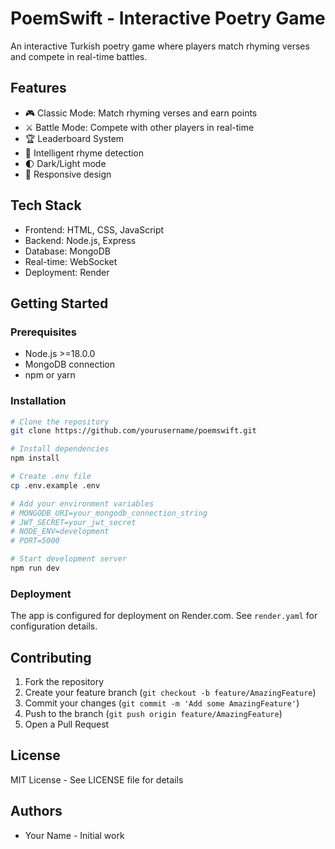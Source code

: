 # PoemSwift - Interactive Poetry Game

An interactive Turkish poetry game where players match rhyming verses and compete in real-time battles.

## Features

- 🎮 Classic Mode: Match rhyming verses and earn points
- ⚔️ Battle Mode: Compete with other players in real-time
- 🏆 Leaderboard System
- 🎯 Intelligent rhyme detection
- 🌓 Dark/Light mode
- 📱 Responsive design

## Tech Stack

- Frontend: HTML, CSS, JavaScript
- Backend: Node.js, Express
- Database: MongoDB
- Real-time: WebSocket
- Deployment: Render

## Getting Started

### Prerequisites

- Node.js >=18.0.0
- MongoDB connection
- npm or yarn

### Installation

```bash
# Clone the repository
git clone https://github.com/yourusername/poemswift.git

# Install dependencies
npm install

# Create .env file
cp .env.example .env

# Add your environment variables
# MONGODB_URI=your_mongodb_connection_string
# JWT_SECRET=your_jwt_secret
# NODE_ENV=development
# PORT=5000

# Start development server
npm run dev
```

### Deployment

The app is configured for deployment on Render.com. See `render.yaml` for configuration details.

## Contributing

1. Fork the repository
2. Create your feature branch (`git checkout -b feature/AmazingFeature`)
3. Commit your changes (`git commit -m 'Add some AmazingFeature'`)
4. Push to the branch (`git push origin feature/AmazingFeature`)
5. Open a Pull Request

## License

MIT License - See LICENSE file for details

## Authors

- Your Name - Initial work
